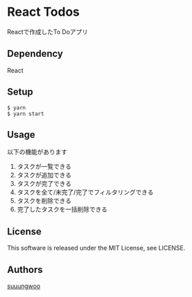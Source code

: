 # React Todos
Reactで作成したTo Doアプリ

## Dependency
React

## Setup

```
$ yarn
$ yarn start
```

## Usage
以下の機能があります
1. タスクが一覧できる
2. タスクが追加できる
3. タスクが完了できる
4. タスクを全て/未完了/完了でフィルタリングできる
5. タスクを削除できる
6. 完了したタスクを一括削除できる

## License
This software is released under the MIT License, see LICENSE.

## Authors
[suuungwoo](https://github.com/suuungwoo)
